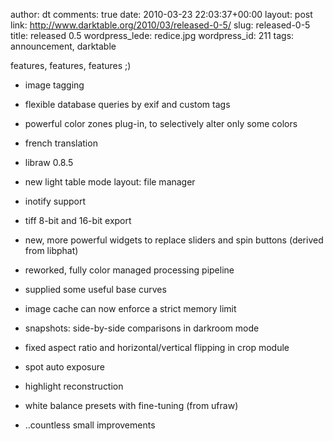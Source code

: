 author: dt
comments: true
date: 2010-03-23 22:03:37+00:00
layout: post
link: http://www.darktable.org/2010/03/released-0-5/
slug: released-0-5
title: released 0.5
wordpress_lede: redice.jpg
wordpress_id: 211
tags: announcement, darktable

features, features, features ;)



	
  * image tagging

	
  * flexible database queries by exif and custom tags

	
  * powerful color zones plug-in, to selectively alter only some colors

	
  * french translation

	
  * libraw 0.8.5

	
  * new light table mode layout: file manager

	
  * inotify support

	
  * tiff 8-bit and 16-bit export

	
  * new, more powerful widgets to replace sliders and spin buttons (derived from libphat)

	
  * reworked, fully color managed processing pipeline

	
  * supplied some useful base curves

	
  * image cache can now enforce a strict memory limit

	
  * snapshots: side-by-side comparisons in darkroom mode

	
  * fixed aspect ratio and horizontal/vertical flipping in crop module

	
  * spot auto exposure

	
  * highlight reconstruction

	
  * white balance presets with fine-tuning (from ufraw)

	
  * ..countless small improvements


